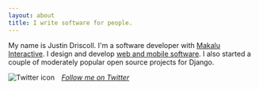 ```yaml
---
layout: about
title: I write software for people.
---
```


My name is Justin Driscoll. I'm a software developer with [Makalu Interactive](http://makaluinc.com). I design and develop [web and mobile software](http://github.com/jdriscoll). I also started a couple of moderately popular open source projects for Django.

<p>
	<img style="float:left;margin-right:1em;" src="https://si0.twimg.com/images/dev/cms/intents/bird/bird_black/bird_32_black.png" alt="Twitter icon" />
	<a href="http://twitter.com/jdriscoll"><em>Follow me on Twitter</em></a>
</p>
